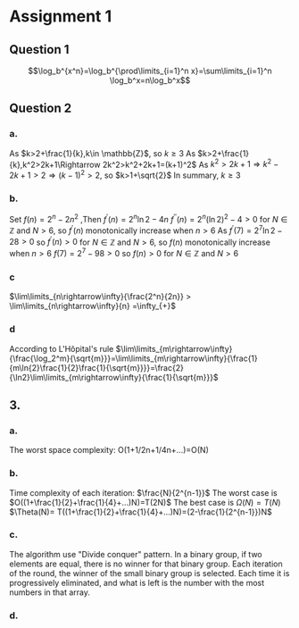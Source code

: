 # Assignment 1
## Question 1
$$\log_b^{x^n}=\log_b^{\prod\limits_{i=1}^n x}=\sum\limits_{i=1}^n \log_b^x=n\log_b^x$$

## Question 2
### a.
As $k>2+\frac{1}{k},k\in \mathbb{Z}$, so $k\geq 3$
As $k>2+\frac{1}{k},k^2>2k+1\Rightarrow 2k^2>k^2+2k+1=(k+1)^2$
As $k^2>2k+1\Rightarrow k^2-2k+1>2\Rightarrow(k-1)^2>2$, so $k>1+\sqrt{2}$
In summary, $k\geq 3$

### b.
Set $f(n)=2^n-2n^2$ ,Then $f^{'}(n)=2^n\ln2-4n$
$f^{''}(n)=2^n(\ln2)^2-4>0$ for $N\in\mathbb{Z}$ and $N>6$, so $f^{'}(n)$ monotonically increase when $n>6$
As $f^{'}(7)=2^7\ln2-28>0$ so $f^{'}(n)>0$ for $N\in\mathbb{Z}$ and $N>6$, so $f(n)$ monotonically increase when $n>6$
$f(7)=2^7-98>0$ so $f(n)>0$ for $N\in\mathbb{Z}$ and $N>6$

### c
$\lim\limits_{n\rightarrow\infty}{\frac{2^n}{2n}} > \lim\limits_{n\rightarrow\infty}{n} =\infty_{+}$

### d
According to L'Hôpital's rule
$\lim\limits_{m\rightarrow\infty}{\frac{\log_2^m}{\sqrt{m}}}=\lim\limits_{m\rightarrow\infty}{\frac{1}{m\ln{2}\frac{1}{2}\frac{1}{\sqrt{m}}}}=\frac{2}{\ln2}\lim\limits_{m\rightarrow\infty}{\frac{1}{\sqrt{m}}}$



## 3.
### a.
The worst space complexity:
O(1+1/2n+1/4n+...)=O(N)

### b.
Time complexity of each iteration: 
$\frac{N}{2^{n-1}}$
The worst case is $O((1+\frac{1}{2}+\frac{1}{4}+...)N)=T(2N)$
The best case is $\Omega(N) = T(N)$
$\Theta(N)= T((1+\frac{1}{2}+\frac{1}{4}+...)N)=(2-\frac{1}{2^{n-1}})N$

### c.
The algorithm use "Divide conquer" pattern. In a binary group, if two elements are equal, there is no winner for that binary group. Each iteration of the round, the winner of the small binary group is selected. Each time it is progressively eliminated, and what is left is the number with the most numbers in that array. 

### d.
